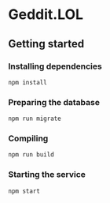 # Geddit.LOL

## Getting started


### Installing dependencies

```
npm install
```

### Preparing the database

```
npm run migrate
```

### Compiling

```
npm run build
```


### Starting the service

```
npm start
```

